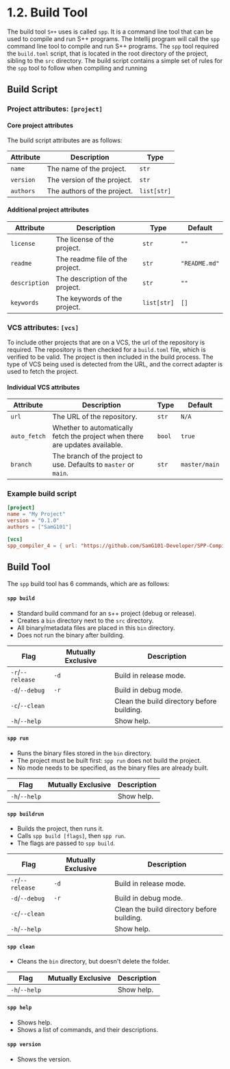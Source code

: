 # 1.2. Build Tool

The build tool `S++` uses is called `spp`. It is a command line tool that can be used to compile and run S++ 
programs. The Intellij program will call the `spp` command line tool to compile and run S++ programs. The `spp` tool 
required the `build.toml` script, that is located in the root directory of the project, sibling to the `src` 
directory. The build script contains a simple set of rules for the `spp` tool to follow when compiling and running

## Build Script
### Project attributes: `[project]`
#### Core project attributes
The build script attributes are as follows:

| Attribute | Description                 | Type        |
|-----------|-----------------------------|-------------|
| `name`    | The name of the project.    | `str`       |
| `version` | The version of the project. | `str`       |
| `authors` | The authors of the project. | `list[str]` |

#### Additional project attributes

| Attribute     | Description                     | Type        | Default       |
|---------------|---------------------------------|-------------|---------------|
| `license`     | The license of the project.     | `str`       | `""`          |
| `readme`      | The readme file of the project. | `str`       | `"README.md"` |
| `description` | The description of the project. | `str`       | `""`          |
| `keywords`    | The keywords of the project.    | `list[str]` | `[]`          |

### VCS attributes: `[vcs]`
To include other projects that are on a VCS, the url of the repository is required. The repository is then checked 
for a `build.toml` file, which is verified to be valid. The project is then included in the build process. The type 
of VCS being used is detected from the URL, and the correct adapter is used to fetch the project.

#### Individual VCS attributes
| Attribute    | Description                                                                  | Type   | Default       |
|--------------|------------------------------------------------------------------------------|--------|---------------|
| `url`        | The URL of the repository.                                                   | `str`  | `N/A`         |
| `auto_fetch` | Whether to automatically fetch the project when there are updates available. | `bool` | `true`        |
| `branch`     | The branch of the project to use. Defaults to `master` or `main`.            | `str`  | `master/main` |

### Example build script
```toml
[project]
name = "My Project"
version = "0.1.0"
authors = ["SamG101"]

[vcs]
spp_compiler_4 = { url: "https://github.com/SamG101-Developer/SPP-Compiler-4" }
```

## Build Tool
The `spp` build tool has 6 commands, which are as follows:

#### `spp build`
- Standard build command for an s++ project (debug or release).
- Creates a `bin` directory next to the `src` directory.
- All binary/metadata files are placed in this `bin` directory.
- Does not run the binary after building.

| Flag             | Mutually Exclusive | Description                                |
|------------------|--------------------|--------------------------------------------|
| `-r`/`--release` | `-d`               | Build in release mode.                     |
| `-d`/`--debug`   | `-r`               | Build in debug mode.                       |
| `-c`/`--clean`   |                    | Clean the build directory before building. |
| `-h`/`--help`    |                    | Show help.                                 |


#### `spp run`
- Runs the binary files stored in the `bin` directory.
- The project must be built first: `spp run` does not build the project.
- No mode needs to be specified, as the binary files are already built.

| Flag          | Mutually Exclusive | Description |
|---------------|--------------------|-------------|
| `-h`/`--help` |                    | Show help.  |

#### `spp buildrun`
- Builds the project, then runs it.
- Calls `spp build [flags]`, then `spp run`.
- The flags are passed to `spp build`.

| Flag             | Mutually Exclusive | Description                                |
|------------------|--------------------|--------------------------------------------|
| `-r`/`--release` | `-d`               | Build in release mode.                     |
| `-d`/`--debug`   | `-r`               | Build in debug mode.                       |
| `-c`/`--clean`   |                    | Clean the build directory before building. |
| `-h`/`--help`    |                    | Show help.                                 |

#### `spp clean`
- Cleans the `bin` directory, but doesn't delete the folder.

| Flag          | Mutually Exclusive | Description |
|---------------|--------------------|-------------|
| `-h`/`--help` |                    | Show help.  |

#### `spp help`
- Shows help.
- Shows a list of commands, and their descriptions.

#### `spp version`
- Shows the version.
